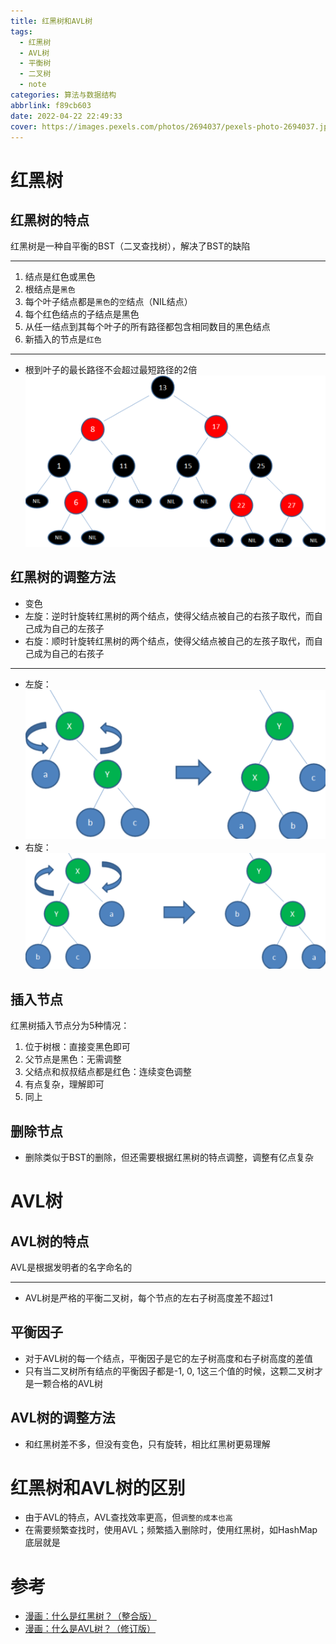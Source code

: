 ```yaml
---
title: 红黑树和AVL树
tags:
  - 红黑树
  - AVL树
  - 平衡树
  - 二叉树
  - note
categories: 算法与数据结构
abbrlink: f89cb603
date: 2022-04-22 22:49:33
cover: https://images.pexels.com/photos/2694037/pexels-photo-2694037.jpeg?auto=compress&cs=tinysrgb&dpr=2&w=500
---
```



# 红黑树



## 红黑树的特点
红黑树是一种自平衡的BST（二叉查找树），解决了BST的缺陷

---

1. 结点是红色或黑色
2. 根结点是`黑色`
3. 每个叶子结点都是`黑色`的`空`结点（NIL结点） 
4. 每个红色结点的子结点是黑色
5. 从任一结点到其每个叶子的所有路径都包含相同数目的黑色结点
6. 新插入的节点是`红色`
---
- 根到叶子的最长路径不会超过最短路径的2倍
![红黑树](../img/red-black-tree.png)

## 红黑树的调整方法
- 变色
- 左旋：逆时针旋转红黑树的两个结点，使得父结点被自己的右孩子取代，而自己成为自己的左孩子
- 右旋：顺时针旋转红黑树的两个结点，使得父结点被自己的左孩子取代，而自己成为自己的右孩子
---
- 左旋：
![左旋](../img/left-rotate.png)
- 右旋：
![右旋](../img/right-rotate.png)

## 插入节点
红黑树插入节点分为5种情况：
1. 位于树根：直接变黑色即可
2. 父节点是黑色：无需调整
3. 父结点和叔叔结点都是红色：连续变色调整
4. 有点复杂，理解即可
5. 同上

## 删除节点
- 删除类似于BST的删除，但还需要根据红黑树的特点调整，调整有亿点复杂


# AVL树
## AVL树的特点

AVL是根据发明者的名字命名的

---

- AVL树是严格的平衡二叉树，每个节点的左右子树高度差不超过1

## 平衡因子
- 对于AVL树的每一个结点，平衡因子是它的左子树高度和右子树高度的差值
- 只有当二叉树所有结点的平衡因子都是-1, 0, 1这三个值的时候，这颗二叉树才是一颗合格的AVL树

## AVL树的调整方法
- 和红黑树差不多，但没有变色，只有旋转，相比红黑树更易理解

# 红黑树和AVL树的区别
- 由于AVL的特点，AVL查找效率更高，但`调整的成本也高`
- 在需要频繁查找时，使用AVL；频繁插入删除时，使用红黑树，如HashMap底层就是


# 参考
- [漫画：什么是红黑树？（整合版）](https://mp.weixin.qq.com/s?__biz=MzIwMTAzMTMxMg==&mid=2649496932&idx=1&sn=8c020f69378c2d0959a9842b5f948ea0&chksm=8eec969bb99b1f8de57ed872f9bce1a309dca127c814325cc8bd13a2b2b2d23b2999ff5f36b9&mpshare=1&scene=24&srcid=&sharer_sharetime=1593614315636&sharer_shareid=f6cbb58db594bbc05836e46394e8fd80&key=ea68e03694d3461837809b887bb903fe95c8d1209bce63f4ad3b1778b49b2226fc1f811d35ae1827e0816bb1747b78499c772017f3967767c968738374b683a10736a7a35ed65bae6b17b3732e789bc1&ascene=1&uin=MzQ3MjE1OTMwNA%3D%3D&devicetype=Windows-QQBrowser&version=6103000b&lang=zh_CN&exportkey=AwI8fNBQ04BYkOUmBwhKO9c%3D&pass_ticket=HWeOQWbIY55EgidilfbR3Nk0TIlv%2BAGiHCKKoW5%2BCHB1UR92u1A3i8fTHPU0IrZS&wx_header=0)
- [漫画：什么是AVL树？（修订版）](https://mp.weixin.qq.com/s?__biz=MzIxMjE5MTE1Nw==&mid=2653206226&idx=2&sn=9026eddb485cecc91171e75c118d1231&chksm=8c99c408bbee4d1e4755bfd22e8202e3b6458125d862c4d0cda4f6dcecf5eff5be5dedafe04b&mpshare=1&scene=24&srcid=&sharer_sharetime=1592316716207&sharer_shareid=f6cbb58db594bbc05836e46394e8fd80&key=aa74e2d5d4efa9be0b601d67f1c2ccdaa0e2151772130087a40b0debfb1eef6e7f68d28274ddaf725ae2dd4a3aa423e6db319d0f2ac2ad83e5eebd03dac9019c3bf890eaefe660c410a0546ecf7e96bb&ascene=1&uin=MzQ3MjE1OTMwNA%3D%3D&devicetype=Windows-QQBrowser&version=6103000b&lang=zh_CN&exportkey=A63%2BPcy%2BuhVW30IBv0BUzbk%3D&pass_ticket=%2B6XeIp5lfunG46cQEvz%2BRm64wxKI2neXN6672z%2B7q8PoCcnPbkZEWNGPne5DxNG5)
